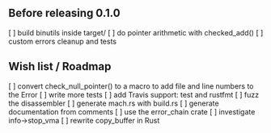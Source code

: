 ## Before releasing 0.1.0

[ ] build binutils inside target/
[ ] do pointer arithmetic with checked_add()
[ ] custom errors cleanup and tests

## Wish list / Roadmap

[ ] convert check_null_pointer() to a macro to add file and line numbers to the Error
[ ] write more tests
[ ] add Travis support: test and rustfmt
[ ] fuzz the disassembler
[ ] generate mach.rs with build.rs
[ ] generate documentation from comments
[ ] use the error_chain crate
[ ] investigate info->stop_vma
[ ] rewrite copy_buffer in Rust
